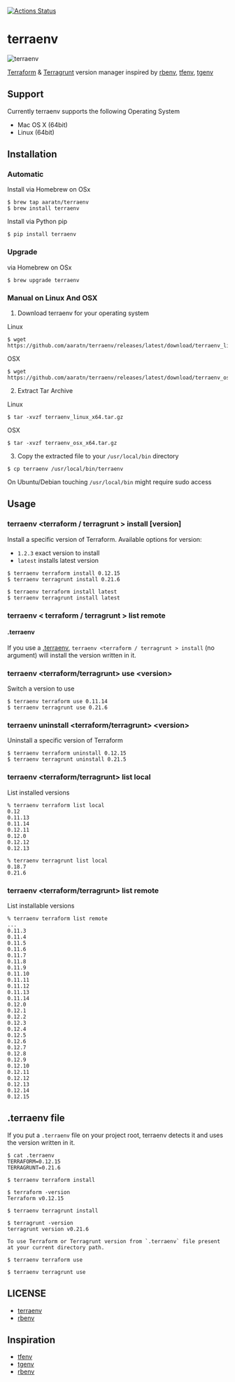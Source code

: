 [![Actions Status](https://github.com/aaratn/terraenv/workflows/Build%20&%20Release/badge.svg)](https://github.com/aaratn/terraenv/actions)
# terraenv

![terraenv](https://repository-images.githubusercontent.com/221698182/e820d380-0bab-11ea-80b0-0f8a25a0d178
)

[Terraform](https://www.terraform.io/) & [Terragrunt](https://github.com/gruntwork-io/terragrunt) version manager inspired by [rbenv](https://github.com/rbenv/rbenv), [tfenv](https://github.com/tfutils/tfenv), [tgenv](https://github.com/cunymatthieu/tgenv)

## Support

Currently terraenv supports the following Operating System

- Mac OS X (64bit)
- Linux (64bit)

## Installation

### Automatic

Install via Homebrew on OSx

  ```console
  $ brew tap aaratn/terraenv
  $ brew install terraenv
  ```

Install via Python pip

  ```console
  $ pip install terraenv
  ```


### Upgrade

via Homebrew on OSx

  ```console
  $ brew upgrade terraenv
  ```

### Manual on Linux And OSX

1. Download terraenv for your operating system

  Linux

  ```console
  $ wget https://github.com/aaratn/terraenv/releases/latest/download/terraenv_linux_x64.tar.gz
  ```

  OSX

  ```console
  $ wget https://github.com/aaratn/terraenv/releases/latest/download/terraenv_osx_x64.tar.gz
  ```


2. Extract Tar Archive

  Linux
  ```console
  $ tar -xvzf terraenv_linux_x64.tar.gz
  ```
  OSX
  ```console
  $ tar -xvzf terraenv_osx_x64.tar.gz
  ```

3. Copy the extracted file to your `/usr/local/bin` directory

  ```console
  $ cp terraenv /usr/local/bin/terraenv
  ```

  On Ubuntu/Debian touching `/usr/local/bin` might require sudo access


## Usage

### terraenv <terraform / terragrunt > install [version]

Install a specific version of Terraform. Available options for version:

- `1.2.3` exact version to install
- `latest` installs latest version

```console
$ terraenv terraform install 0.12.15
$ terraenv terragrunt install 0.21.6
```

```console
$ terraenv terraform install latest
$ terraenv terragrunt install latest
```

### terraenv < terraform / terragrunt > list remote

#### .terraenv

If you use a [.terraenv](#.terraenv-file), `terraenv <terraform / terragrunt > install` (no argument) will install the version written in it.

### terraenv &lt;terraform/terragrunt> use &lt;version>

Switch a version to use

```console
$ terraenv terraform use 0.11.14
$ terraenv terragrunt use 0.21.6
```

### terraenv uninstall &lt;terraform/terragrunt> &lt;version>

Uninstall a specific version of Terraform

```console
$ terraenv terraform uninstall 0.12.15
$ terraenv terragrunt uninstall 0.21.5
```

### terraenv &lt;terraform/terragrunt> list local

List installed versions

```console
% terraenv terraform list local
0.12
0.11.13
0.11.14
0.12.11
0.12.0
0.12.12
0.12.13
```
```console
% terraenv terragrunt list local
0.18.7
0.21.6
```

### terraenv &lt;terraform/terragrunt> list remote

List installable versions

```console
% terraenv terraform list remote
...
0.11.3
0.11.4
0.11.5
0.11.6
0.11.7
0.11.8
0.11.9
0.11.10
0.11.11
0.11.12
0.11.13
0.11.14
0.12.0
0.12.1
0.12.2
0.12.3
0.12.4
0.12.5
0.12.6
0.12.7
0.12.8
0.12.9
0.12.10
0.12.11
0.12.12
0.12.13
0.12.14
0.12.15
```

## .terraenv file

If you put a `.terraenv` file on your project root, terraenv detects it and uses the version written in it.

```console
$ cat .terraenv
TERRAFORM=0.12.15
TERRAGRUNT=0.21.6

$ terraenv terraform install

$ terraform -version
Terraform v0.12.15

$ terraenv terragrunt install

$ terragrunt -version
terragrunt version v0.21.6

To use Terraform or Terragrunt version from `.terraenv` file present at your current directory path.

$ terraenv terraform use

$ terraenv terragrunt use
```

## LICENSE

- [terraenv](https://github.com/aaratn/terraenv/blob/master/LICENSE)
- [rbenv](https://github.com/rbenv/rbenv/blob/master/LICENSE)

## Inspiration
- [tfenv](https://github.com/tfutils/tfenv)
- [tgenv](https://github.com/cunymatthieu/tgenv)
- [rbenv](https://github.com/rbenv/rbenv)